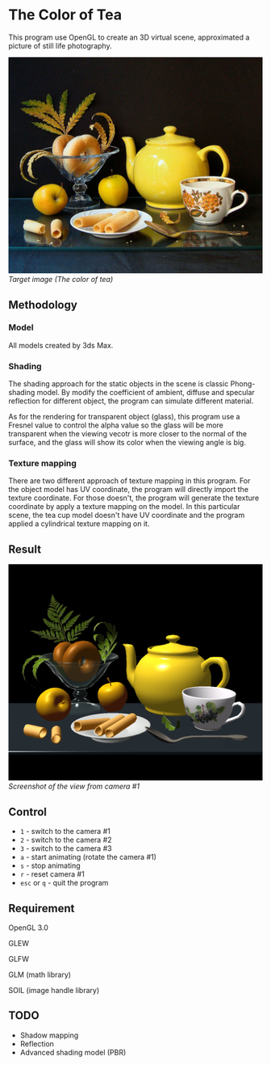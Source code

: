# The Color of Tea

This program use OpenGL to create an 3D virtual scene, approximated a picture of still life photography. 

![target image](https://raw.githubusercontent.com/CJT-Jackton/The-Color-of-Tea/master/screenshots/the_colour_of_tea_1024x870.jpg "The color of tea")
    *Target image (The color of tea)*

## Methodology

### Model

All models created by 3ds Max.

### Shading

The shading approach for the static objects in the scene is classic Phong-shading model. By modify the coefficient of ambient, diffuse and specular reflection for different object, the program can simulate different material.

As for the rendering for transparent object (glass), this program use a Fresnel value to control the alpha value so the glass will be more transparent when the viewing vecotr is more closer to the normal of the surface, and the glass will show its color when the viewing angle is big.

### Texture mapping

There are two different approach of texture mapping in this program. For the object model has UV coordinate, the program will directly import the texture coordinate. For those doesn't, the program will generate the texture coordinate by apply a texture mapping on the model. In this particular scene, the tea cup model doesn't have UV coordinate and the program applied a cylindrical texture mapping on it.

## Result

![screenshot 1](https://raw.githubusercontent.com/CJT-Jackton/The-Color-of-Tea/master/screenshots/screenshot_1.png "Screenshot 1")
    *Screenshot of the view from camera #1*
    
## Control

- `1` - switch to the camera #1
- `2` - switch to the camera #2
- `3` - switch to the camera #3
- `a` - start animating (rotate the camera #1)
- `s` - stop animating
- `r` - reset camera #1
- `esc` or `q` - quit the program

## Requirement

OpenGL 3.0

GLEW 

GLFW

GLM (math library)

SOIL (image handle library)

## TODO

- Shadow mapping
- Reflection
- Advanced shading model (PBR)
